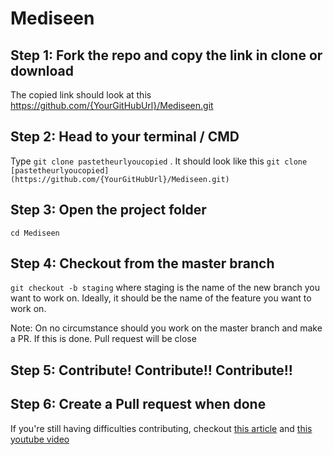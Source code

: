 # Mediseen


## Step 1: Fork the repo and copy the link in clone or download

The copied link should look at this https://github.com/{YourGitHubUrl}/Mediseen.git

## Step 2: Head to your terminal / CMD

Type `git clone pastetheurlyoucopied` . It should look like this  `git clone [pastetheurlyoucopied](https://github.com/{YourGitHubUrl}/Mediseen.git)`

## Step 3: Open the project folder

`cd Mediseen`

## Step 4: Checkout from the master branch

`git checkout -b staging` where staging is the name of the new branch you want to work on. Ideally, it should be the name of the feature you want to work on. 

Note: On no circumstance should you work on the master branch and make a PR. If this is done. Pull request will be close

## Step 5: Contribute! Contribute!! Contribute!!

## Step 6: Create a Pull request when done

If you're still having difficulties contributing, checkout  <a href='https://github.com/freeCodeCamp/how-to-contribute-to-open-source'>this article</a> and  <a href='https://www.youtube.com/watch?v=SWYqp7iY_Tc'>this youtube video</a>

